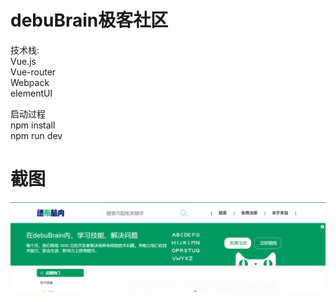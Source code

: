 # debuBrain极客社区
技术栈:<br/>Vue.js  <br/>
       Vue-router<br/>
       Webpack<br/>
       elementUI<br/>
       
 启动过程
<br/>
npm install
<br/>
npm run dev

 截图
 ========
  ![](https://raw.githubusercontent.com/Ferrariznx/debuBrain/master/head.png)
